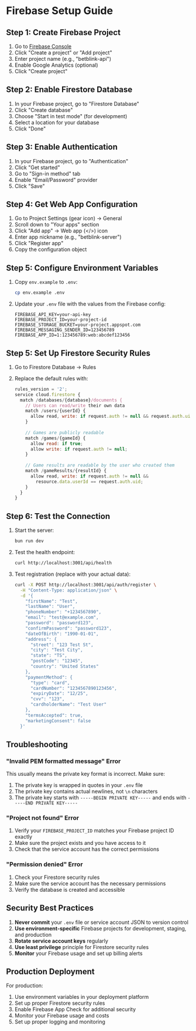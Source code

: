 # Firebase Setup Guide

## Step 1: Create Firebase Project

1. Go to [Firebase Console](https://console.firebase.google.com/)
2. Click "Create a project" or "Add project"
3. Enter project name (e.g., "betblink-api")
4. Enable Google Analytics (optional)
5. Click "Create project"

## Step 2: Enable Firestore Database

1. In your Firebase project, go to "Firestore Database"
2. Click "Create database"
3. Choose "Start in test mode" (for development)
4. Select a location for your database
5. Click "Done"

## Step 3: Enable Authentication

1. In your Firebase project, go to "Authentication"
2. Click "Get started"
3. Go to "Sign-in method" tab
4. Enable "Email/Password" provider
5. Click "Save"

## Step 4: Get Web App Configuration

1. Go to Project Settings (gear icon) → General
2. Scroll down to "Your apps" section
3. Click "Add app" → Web app (</>) icon
4. Enter app nickname (e.g., "betblink-server")
5. Click "Register app"
6. Copy the configuration object

## Step 5: Configure Environment Variables

1. Copy `env.example` to `.env`:
   ```bash
   cp env.example .env
   ```

2. Update your `.env` file with the values from the Firebase config:

   ```env
   FIREBASE_API_KEY=your-api-key
   FIREBASE_PROJECT_ID=your-project-id
   FIREBASE_STORAGE_BUCKET=your-project.appspot.com
   FIREBASE_MESSAGING_SENDER_ID=123456789
   FIREBASE_APP_ID=1:123456789:web:abcdef123456
   ```

## Step 5: Set Up Firestore Security Rules

1. Go to Firestore Database → Rules
2. Replace the default rules with:

   ```javascript
   rules_version = '2';
   service cloud.firestore {
     match /databases/{database}/documents {
       // Users can read/write their own data
       match /users/{userId} {
         allow read, write: if request.auth != null && request.auth.uid == userId;
       }
       
       // Games are publicly readable
       match /games/{gameId} {
         allow read: if true;
         allow write: if request.auth != null;
       }
       
       // Game results are readable by the user who created them
       match /gameResults/{resultId} {
         allow read, write: if request.auth != null && 
           resource.data.userId == request.auth.uid;
       }
     }
   }
   ```

## Step 6: Test the Connection

1. Start the server:
   ```bash
   bun run dev
   ```

2. Test the health endpoint:
   ```bash
   curl http://localhost:3001/api/health
   ```

3. Test registration (replace with your actual data):
   ```bash
   curl -X POST http://localhost:3001/api/auth/register \
     -H "Content-Type: application/json" \
     -d '{
       "firstName": "Test",
       "lastName": "User",
       "phoneNumber": "+1234567890",
       "email": "test@example.com",
       "password": "password123",
       "confirmPassword": "password123",
       "dateOfBirth": "1990-01-01",
       "address": {
         "street": "123 Test St",
         "city": "Test City",
         "state": "TS",
         "postCode": "12345",
         "country": "United States"
       },
       "paymentMethod": {
         "type": "card",
         "cardNumber": "1234567890123456",
         "expiryDate": "12/25",
         "cvv": "123",
         "cardholderName": "Test User"
       },
       "termsAccepted": true,
       "marketingConsent": false
     }'
   ```

## Troubleshooting

### "Invalid PEM formatted message" Error

This usually means the private key format is incorrect. Make sure:

1. The private key is wrapped in quotes in your `.env` file
2. The private key contains actual newlines, not `\n` characters
3. The private key starts with `-----BEGIN PRIVATE KEY-----` and ends with `-----END PRIVATE KEY-----`

### "Project not found" Error

1. Verify your `FIREBASE_PROJECT_ID` matches your Firebase project ID exactly
2. Make sure the project exists and you have access to it
3. Check that the service account has the correct permissions

### "Permission denied" Error

1. Check your Firestore security rules
2. Make sure the service account has the necessary permissions
3. Verify the database is created and accessible

## Security Best Practices

1. **Never commit** your `.env` file or service account JSON to version control
2. **Use environment-specific** Firebase projects for development, staging, and production
3. **Rotate service account keys** regularly
4. **Use least privilege** principle for Firestore security rules
5. **Monitor** your Firebase usage and set up billing alerts

## Production Deployment

For production:

1. Use environment variables in your deployment platform
2. Set up proper Firestore security rules
3. Enable Firebase App Check for additional security
4. Monitor your Firebase usage and costs
5. Set up proper logging and monitoring

